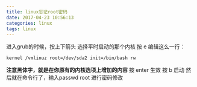```yaml
---
title: linux忘记root密码
date: 2017-04-23 10:56:13
categories: linux
tags: linux
---
```


进入grub的时候，按上下箭头
选择平时启动的那个内核
按 e 编辑这么一行：
``` shell
kernel /vmlinuz root=/dev/sda2 init=/bin/bash rw
```
**注意黑体字，就是在你原有的内核选项上增加的内容**
按 enter 生效
按 b 启动
然后就在命令行了，输入passwd root 进行密码修改